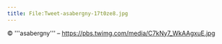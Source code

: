 ```yaml
---
title: File:Tweet-asabergny-17t0ze8.jpg
---
```


© '''asabergny''' – https://pbs.twimg.com/media/C7kNy7_WkAAgxuE.jpg

